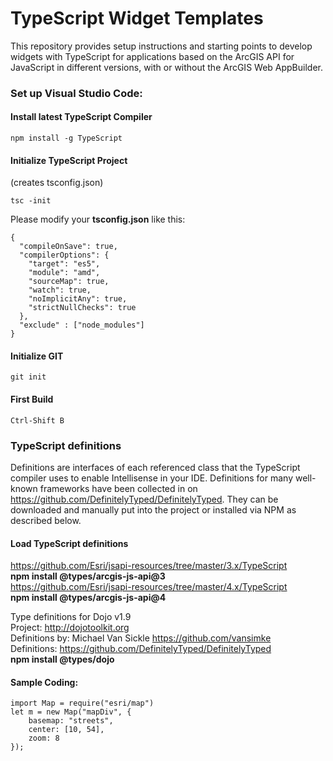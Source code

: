 # TypeScript Widget Templates
This repository provides setup instructions and starting points to develop widgets with TypeScript for applications based on the ArcGIS API for JavaScript in different versions, with or without the ArcGIS Web AppBuilder.

### Set up Visual Studio Code:

#### Install latest TypeScript Compiler
```
npm install -g TypeScript
```
#### Initialize TypeScript Project
(creates tsconfig.json)
```
tsc -init
```
Please modify your **tsconfig.json** like this:
```
{
  "compileOnSave": true,
  "compilerOptions": {
    "target": "es5",
    "module": "amd",
    "sourceMap": true,
    "watch": true,
    "noImplicitAny": true,
    "strictNullChecks": true
  },
  "exclude" : ["node_modules"]
}
```

#### Initialize GIT
```
git init
```
#### First Build
```
Ctrl-Shift B
```

### TypeScript definitions
Definitions are interfaces of each referenced class that the TypeScript compiler uses to enable Intellisense in your IDE. Definitions for many well-known frameworks have been collected in on https://github.com/DefinitelyTyped/DefinitelyTyped. They can be downloaded and manually put into the project or installed via NPM as described below.

#### Load TypeScript definitions
https://github.com/Esri/jsapi-resources/tree/master/3.x/TypeScript  
**npm install @types/arcgis-js-api@3**  
https://github.com/Esri/jsapi-resources/tree/master/4.x/TypeScript  
**npm install @types/arcgis-js-api@4**  

Type definitions for Dojo v1.9  
Project: http://dojotoolkit.org  
Definitions by: Michael Van Sickle <https://github.com/vansimke>  
Definitions: https://github.com/DefinitelyTyped/DefinitelyTyped  
**npm install @types/dojo**  

#### Sample Coding:
```
import Map = require("esri/map")
let m = new Map("mapDiv", {
    basemap: "streets",
    center: [10, 54],
    zoom: 8
});
```